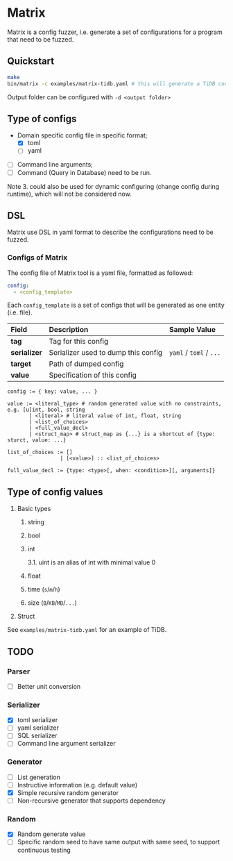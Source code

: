 # Matrix

Matrix is a config fuzzer, i.e. generate a set of configurations for a program that need to be fuzzed.

## Quickstart
```bash
make
bin/matrix -c examples/matrix-tidb.yaml # this will generate a TiDB config `tidb.yaml` in current folder
```

Output folder can be configured with `-d <output folder>`

## Type of configs
- Domain specific config file in specific format;
   - [x] toml
   - [ ] yaml
- [ ] Command line arguments;
- [ ] Command (Query in Database) need to be run.

Note 3. could also be used for dynamic configuring (change config during runtime),
which will not be considered now.

## DSL

Matrix use DSL in yaml format to describe the configurations need to be fuzzed.

### Configs of Matrix
The config file of Matrix tool is a yaml file, formatted as followed:
```yaml
config:
  - <config_template>
```

Each `config_template` is a set of configs that will be generated as one entity (i.e. file).

| Field | Description | Sample Value |
|:------|:------------------|:--------------|
| **tag** | Tag for this config |
| **serializer** | Serializer used to dump this config | `yaml` / `toml` / `...` |
| **target** | Path of dumped config |
| **value** | Specification of this config |

```
config := { key: value, ... }

value := <literal_type> # random generated value with no constraints, e.g. [u]int, bool, string
       | <literal> # literal value of int, float, string
       | <list_of_choices>
       | <full_value_decl>
       | <struct_map> # struct_map as {...} is a shortcut of {type: sturct, value: ...}

list_of_choices := []
                 | [<value>] :: <list_of_choices>

full_value_decl := {type: <type>[, when: <condition>][, arguments]}
```

## Type of config values
1. Basic types
   1. string
   2. bool
   3. int
   
      3.1. uint is an alias of int with minimal value 0
   4. float
   5. time (`s`/`m`/`h`)
   6. size (`B`/`KB`/`MB`/`...`)
2. Struct

See `examples/matrix-tidb.yaml` for an example of TiDB.

## TODO
### Parser
- [ ] Better unit conversion
### Serializer
- [x] toml serializer
- [ ] yaml serializer
- [ ] SQL serializer
- [ ] Command line argument serializer
### Generator
- [ ] List generation
- [ ] Instructive information (e.g. default value)
- [x] Simple recursive random generator
- [ ] Non-recursive generator that supports dependency
### Random
- [x] Random generate value
- [ ] Specific random seed to have same output with same seed, to support continuous testing
